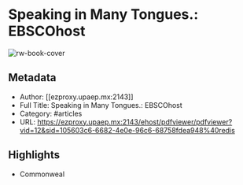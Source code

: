 # Speaking in Many Tongues.: EBSCOhost

![rw-book-cover](https://readwise-assets.s3.amazonaws.com/static/images/article2.74d541386bbf.png)

## Metadata
- Author: [[ezproxy.upaep.mx:2143]]
- Full Title: Speaking in Many Tongues.: EBSCOhost
- Category: #articles
- URL: https://ezproxy.upaep.mx:2143/ehost/pdfviewer/pdfviewer?vid=12&sid=105603c6-6682-4e0e-96c6-68758fdea948%40redis

## Highlights
- Commonweal
